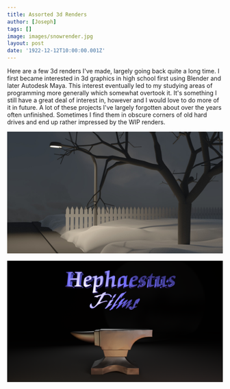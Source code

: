 ```yaml
---
title: Assorted 3d Renders
author: [Joseph]
tags: []
image: images/snowrender.jpg
layout: post
date: '1922-12-12T10:00:00.001Z'
---
```


Here are a few 3d renders I've made, largely going back quite a long time. I first became interested in 3d graphics in high school first using Blender and later Autodesk Maya. This interest eventually led to my studying areas of programming more generally which somewhat overtook it. It's something I still have a great deal of interest in, however and I would love to do more of it in future. A lot of these projects I've largely forgotten about over the years often unfinished. Sometimes I find them in obscure corners of old hard drives and end up rather impressed by the WIP renders. 

![Snow scene render](./images/snowrender.jpg)

![Hephaestus 3d logo](./images/logoHephaestus.png)